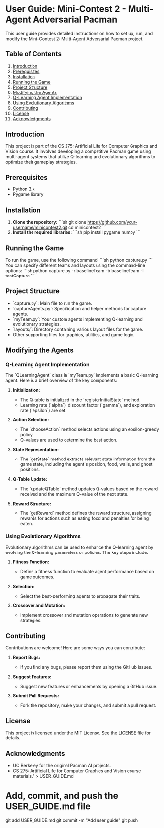 # User Guide: Mini-Contest 2 - Multi-Agent Adversarial Pacman

This user guide provides detailed instructions on how to set up, run, and modify the Mini-Contest 2: Multi-Agent Adversarial Pacman project.

## Table of Contents

1. [Introduction](#introduction)
2. [Prerequisites](#prerequisites)
3. [Installation](#installation)
4. [Running the Game](#running-the-game)
5. [Project Structure](#project-structure)
6. [Modifying the Agents](#modifying-the-agents)
7. [Q-Learning Agent Implementation](#q-learning-agent-implementation)
8. [Using Evolutionary Algorithms](#using-evolutionary-algorithms)
9. [Contributing](#contributing)
10. [License](#license)
11. [Acknowledgments](#acknowledgments)

## Introduction
This project is part of the CS 275: Artificial Life for Computer Graphics and Vision course. It involves developing a competitive Pacman game using multi-agent systems that utilize Q-learning and evolutionary algorithms to optimize their gameplay strategies.

## Prerequisites
- Python 3.x
- Pygame library

## Installation
1. **Clone the repository:**
   \`\`\`sh
   git clone https://github.com/your-username/minicontest2.git
   cd minicontest2
   \`\`\`
2. **Install the required libraries:**
   \`\`\`sh
   pip install pygame numpy
   \`\`\`

## Running the Game
To run the game, use the following command:
\`\`\`sh
python capture.py
\`\`\`
You can specify different teams and layouts using the command-line options:
\`\`\`sh
python capture.py -r baselineTeam -b baselineTeam -l testCapture
\`\`\`

## Project Structure
- \`capture.py\`: Main file to run the game.
- \`captureAgents.py\`: Specification and helper methods for capture agents.
- \`myTeam.py\`: Your custom agents implementing Q-learning and evolutionary strategies.
- \`layouts/\`: Directory containing various layout files for the game.
- Other supporting files for graphics, utilities, and game logic.

## Modifying the Agents

### Q-Learning Agent Implementation
The \`QLearningAgent\` class in \`myTeam.py\` implements a basic Q-learning agent. Here is a brief overview of the key components:

1. **Initialization:**
   - The Q-table is initialized in the \`registerInitialState\` method.
   - Learning rate (\`alpha\`), discount factor (\`gamma\`), and exploration rate (\`epsilon\`) are set.

2. **Action Selection:**
   - The \`chooseAction\` method selects actions using an epsilon-greedy policy.
   - Q-values are used to determine the best action.

3. **State Representation:**
   - The \`getState\` method extracts relevant state information from the game state, including the agent's position, food, walls, and ghost positions.

4. **Q-Table Update:**
   - The \`updateQTable\` method updates Q-values based on the reward received and the maximum Q-value of the next state.

5. **Reward Structure:**
   - The \`getReward\` method defines the reward structure, assigning rewards for actions such as eating food and penalties for being eaten.

### Using Evolutionary Algorithms
Evolutionary algorithms can be used to enhance the Q-learning agent by evolving the Q-learning parameters or policies. The key steps include:

1. **Fitness Function:**
   - Define a fitness function to evaluate agent performance based on game outcomes.

2. **Selection:**
   - Select the best-performing agents to propagate their traits.

3. **Crossover and Mutation:**
   - Implement crossover and mutation operations to generate new strategies.

## Contributing
Contributions are welcome! Here are some ways you can contribute:

1. **Report Bugs:**
   - If you find any bugs, please report them using the GitHub issues.

2. **Suggest Features:**
   - Suggest new features or enhancements by opening a GitHub issue.

3. **Submit Pull Requests:**
   - Fork the repository, make your changes, and submit a pull request.

## License
This project is licensed under the MIT License. See the [LICENSE](LICENSE) file for details.

## Acknowledgments
- UC Berkeley for the original Pacman AI projects.
- CS 275: Artificial Life for Computer Graphics and Vision course materials." > USER_GUIDE.md

# Add, commit, and push the USER_GUIDE.md file
git add USER_GUIDE.md
git commit -m "Add user guide"
git push
